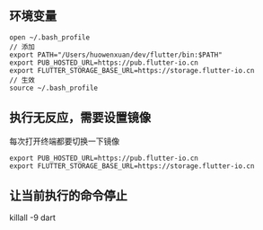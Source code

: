 
## 环境变量

```
open ~/.bash_profile
// 添加
export PATH="/Users/huowenxuan/dev/flutter/bin:$PATH"
export PUB_HOSTED_URL=https://pub.flutter-io.cn
export FLUTTER_STORAGE_BASE_URL=https://storage.flutter-io.cn
// 生效
source ~/.bash_profile
```
## 执行无反应，需要设置镜像
每次打开终端都要切换一下镜像

```
export PUB_HOSTED_URL=https://pub.flutter-io.cn
export FLUTTER_STORAGE_BASE_URL=https://storage.flutter-io.cn
```

## 让当前执行的命令停止
killall -9 dart